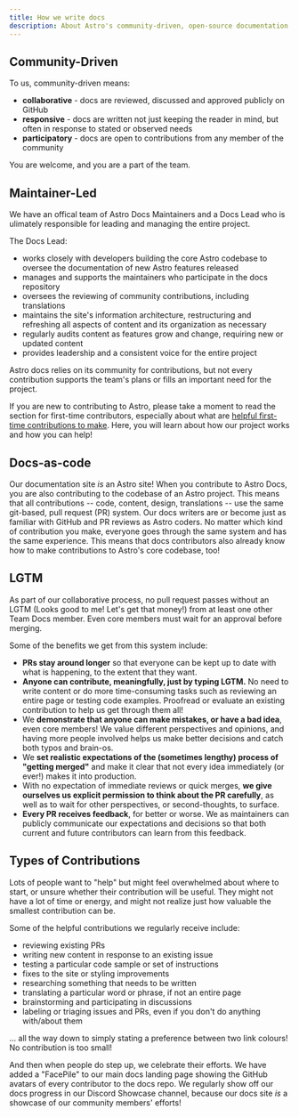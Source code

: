 ```yaml
---
title: How we write docs
description: About Astro's community-driven, open-source documentation.  
---
```


## Community-Driven

To us, community-driven means:
- **collaborative** - docs are reviewed, discussed and approved publicly on GitHub
- **responsive** - docs are written not just keeping the reader in mind, but often in response to stated or observed needs
- **participatory** - docs are open to contributions from any member of the community 

You are welcome, and you are a part of the team.

## Maintainer-Led

We have an offical team of Astro Docs Maintainers and a Docs Lead who is ulimately responsible for leading and managing the entire project. 

The Docs Lead:

- works closely with developers building the core Astro codebase to oversee the documentation of new Astro features released
- manages and supports the maintainers who participate in the docs repository
- oversees the reviewing of community contributions, including translations
- maintains the site's information architecture, restructuring and refreshing all aspects of content and its organization as necessary
- regularly audits content as features grow and change, requiring new or updated content
- provides leadership and a consistent voice for the entire project

Astro docs relies on its community for contributions, but not every contribution supports the team's plans or fills an important need for the project.

If you are new to contributing to Astro, please take a moment to read the section for first-time contributors, especially about what are [helpful first-time contributions to make](/first-time/about/). Here, you will learn about how our project works and how you can help!

## Docs-as-code

Our documentation site *is* an Astro site! When you contribute to Astro Docs, you are also contributing to the codebase of an Astro project. This means that all contributions -- code, content, design, translations -- use the same git-based, pull request (PR) system. Our docs writers are or become just as familiar with GitHub and PR reviews as Astro coders. No matter which kind of contribution you make, everyone goes through the same system and has the same experience. This means that docs contributors also already know how to make contributions to Astro's core codebase, too!

## LGTM

 As part of our collaborative process, no pull request passes without an LGTM (Looks good to me! Let's get that money!) from at least one other Team Docs member. Even core members must wait for an approval before merging.

 Some of the benefits we get from this system include:

- **PRs stay around longer** so that everyone can be kept up to date with what is happening, to the extent that they want. 
- **Anyone can contribute, meaningfully, just by typing LGTM.** No need to write content or do more time-consuming tasks such as reviewing an entire page or testing code examples. Proofread or evaluate an existing contribution to help us get through them all!
- We **demonstrate that anyone can make mistakes, or have a bad idea**, even core members! We value different perspectives and opinions, and having more people involved helps us make better decisions and catch both typos and brain-os.
- We **set realistic expectations of the (sometimes lengthy) process of "getting merged"** and make it clear that not every idea immediately (or ever!) makes it into production. 
- With no expectation of immediate reviews or quick merges, **we give ourselves us explicit permission to think about the PR carefully**, as well as to wait for other perspectives, or second-thoughts, to surface.
- **Every PR receives feedback**, for better or worse. We as maintainers can publicly communicate our expectations and decisions so that both current and future contributors can learn from this feedback.


## Types of Contributions

Lots of people want to "help" but might feel overwhelmed about where to start, or unsure whether their contribution will be useful. They might not have a lot of time or energy, and might not realize just how valuable the smallest contribution can be.

Some of the helpful contributions we regularly receive include:

- reviewing existing PRs
- writing new content in response to an existing issue
- testing a particular code sample or set of instructions
- fixes to the site or styling improvements
- researching something that needs to be written
- translating a particular word or phrase, if not an entire page
- brainstorming and participating in discussions
- labeling or triaging issues and PRs, even if you don't do anything with/about them

... all the way down to simply stating a preference between two link colours! No contribution is too small!

And then when people do step up, we celebrate their efforts. We have added a "FacePile" to our main docs landing page showing the GitHub avatars of every contributor to the docs repo. We regularly show off our docs progress in our Discord Showcase channel, because our docs site *is* a showcase of our community members' efforts!